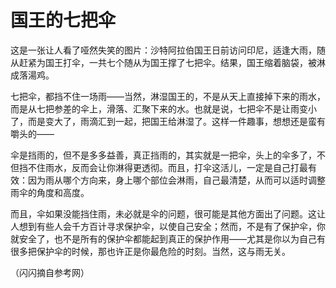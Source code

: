 # 国王的七把伞

这是一张让人看了哑然失笑的图片：沙特阿拉伯国王日前访问印尼，适逢大雨，随从赶紧为国王打伞，一共七个随从为国王撑了七把伞。结果，国王缩着脑袋，被淋成落湯鸡。 

七把伞，都挡不住一场雨——当然，淋湿国王的，不是从天上直接掉下来的雨水，而是从七把参差的伞上，滑落、汇聚下来的水。也就是说，七把伞不是让雨变小了，而是变大了，雨滴汇到一起，把国王给淋湿了。这样一件趣事，想想还是蛮有嚼头的—— 

伞是挡雨的，但不是多多益善，真正挡雨的，其实就是一把伞，头上的伞多了，不但挡不住雨水，反而会让你淋得更透彻。而且，打伞这活儿，一定是自己打最有效：因为雨从哪个方向来，身上哪个部位会淋雨，自己最清楚，从而可以适时调整雨伞的角度和高度。 

而且，伞如果没能挡住雨，未必就是伞的问题，很可能是其他方面出了问题。这让人想到有些人会千方百计寻求保护伞，以使自己安全；然而，不是有了保护伞，你就安全了，也不是所有的保护伞都能起到真正的保护作用——尤其是你以为自己有很多把保护伞的时候，那也许正是你最危险的时刻。当然，这与雨无关。 

（闪闪摘自参考网）